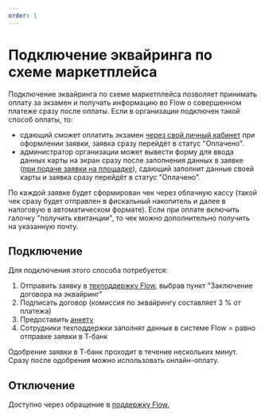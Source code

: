 ```yaml
---
order: 1
---
```


# Подключение эквайринга по схеме маркетплейса

Подключение эквайринга по схеме маркетплейса позволяет принимать оплату за экзамен и получать информацию во Flow о совершенном платеже сразу после оплаты. Если в организации подключен такой способ оплаты, то:

* сдающий сможет оплатить экзамен [через свой личный кабинет](oplata-pri-onlain-podache-zayavki.md) при оформлении заявки, заявка сразу перейдёт в статус "Оплачено".
* администратор организации может вывести форму для ввода данных карты на экран сразу после заполнения данных в заявке ([при подаче заявки на площадке](oplata-na-ploshadke.md)), сдающий заполнит данные своей карты и заявка сразу перейдёт в статус "Оплачено".

По каждой заявке будет сформирован чек через облачную кассу (такой чек сразу будет отправлен в фискальный накопитель и далее в налоговую в автоматическом формате). Если при оплате включить галочку "получить квитанции", то чек можно дополнительно получить на указанную почту.

## Подключение

Для подключения этого способа потребуется:

1. Отправить заявку в [техподдержку Flow](https://forms.yandex.ru/cloud/662cbe9243f74fea695ffa27/), выбрав пункт "Заключение договора на эквайринг"
2. Подписать договор (комиссия по эквайрингу составляет 3 % от платежа)
3. Предоставить [анкету](anketa-dlya-t-banka.md)
4. Сотрудники техподдержки заполнят данные в системе Flow =  равно отправке заявки в Т-банк

Одобрение заявки в Т-банк проходит в течение нескольких минут. Сразу после одобрения можно использовать онлайн-оплату.

## Отключение

Доступно через обращение в [поддержку Flow. ](https://forms.yandex.ru/cloud/662cbe9243f74fea695ffa27/)